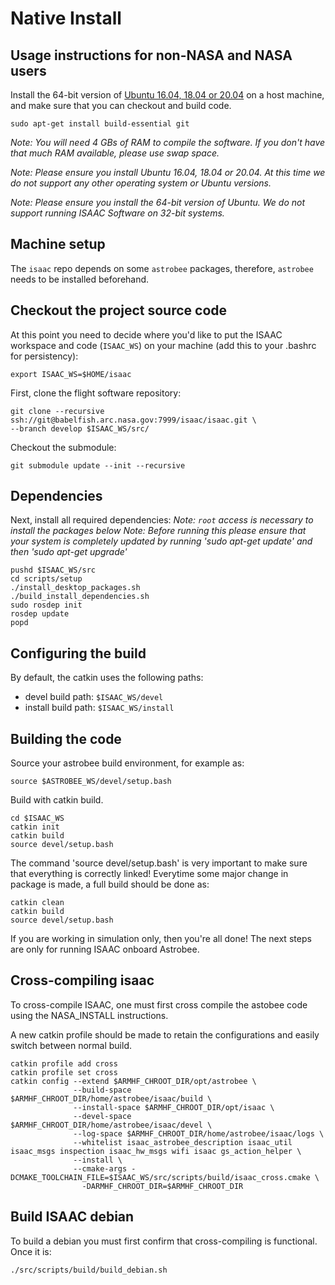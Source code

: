Native Install
=====

Usage instructions for non-NASA and NASA users
---------

Install the 64-bit version of [Ubuntu 16.04, 18.04 or 20.04](http://releases.ubuntu.com/)
on a host machine, and make sure that you can checkout and build code.

    sudo apt-get install build-essential git

*Note: You will need 4 GBs of RAM to compile the software. If you don't have
that much RAM available, please use swap space.*

*Note: Please ensure you install Ubuntu 16.04, 18.04 or 20.04. At this time we do not support
any other operating system or Ubuntu versions.*

*Note: Please ensure you install the 64-bit version of Ubuntu. We do not
support running ISAAC Software on 32-bit systems.*

Machine setup
---------

The `isaac` repo depends on some `astrobee` packages, therefore, `astrobee` needs to be installed beforehand.

Checkout the project source code
---------

At this point you need to decide where you'd like to put the ISAAC workspace and code
(`ISAAC_WS`) on your machine (add this to your .bashrc for persistency):

    export ISAAC_WS=$HOME/isaac

First, clone the flight software repository:

    git clone --recursive ssh://git@babelfish.arc.nasa.gov:7999/isaac/isaac.git \
    --branch develop $ISAAC_WS/src/

Checkout the submodule:

    git submodule update --init --recursive


Dependencies
---------

Next, install all required dependencies:
*Note: `root` access is necessary to install the packages below*
*Note: Before running this please ensure that your system is completely updated
    by running 'sudo apt-get update' and then 'sudo apt-get upgrade'*

    pushd $ISAAC_WS/src
    cd scripts/setup
    ./install_desktop_packages.sh
    ./build_install_dependencies.sh
    sudo rosdep init
    rosdep update
    popd

Configuring the build
---------

By default, the catkin uses the following paths:
  - devel build path: `$ISAAC_WS/devel`
  - install build path: `$ISAAC_WS/install`

Building the code
---------
    
Source your astrobee build environment, for example as:

    source $ASTROBEE_WS/devel/setup.bash

Build with catkin build.

    cd $ISAAC_WS
    catkin init
    catkin build
    source devel/setup.bash

The command 'source devel/setup.bash' is very important to make sure that everything is correctly linked! Everytime some major change in package is made, a full build should be done as:

    catkin clean
    catkin build
    source devel/setup.bash

If you are working in simulation only, then you're all done!
The next steps are only for running ISAAC onboard Astrobee.

Cross-compiling isaac
---------


To cross-compile ISAAC, one must first cross compile the astobee code using the NASA_INSTALL instructions.

A new catkin profile should be made to retain the configurations and easily switch between normal build.
    
    catkin profile add cross
    catkin profile set cross
    catkin config --extend $ARMHF_CHROOT_DIR/opt/astrobee \
                  --build-space $ARMHF_CHROOT_DIR/home/astrobee/isaac/build \
                  --install-space $ARMHF_CHROOT_DIR/opt/isaac \
                  --devel-space $ARMHF_CHROOT_DIR/home/astrobee/isaac/devel \
                  --log-space $ARMHF_CHROOT_DIR/home/astrobee/isaac/logs \
                  --whitelist isaac_astrobee_description isaac_util isaac_msgs inspection isaac_hw_msgs wifi isaac gs_action_helper \
                  --install \
                  --cmake-args -DCMAKE_TOOLCHAIN_FILE=$ISAAC_WS/src/scripts/build/isaac_cross.cmake \
                    -DARMHF_CHROOT_DIR=$ARMHF_CHROOT_DIR

Build ISAAC debian
---------

To build a debian you must first confirm that cross-compiling is functional. Once it is:

    ./src/scripts/build/build_debian.sh